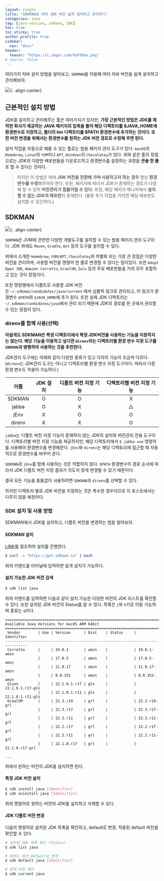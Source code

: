 ```yaml
---
layout: single
title: "SDKMAN로 여러 JDK 버전 쉽게 설치하고 관리하기"
categories: java
tag: [java-version, sdkman, JDK]
toc: true
toc_sticky: true
author_profile: true
sidebar:
  nav: "docs"
header:
  teaser: "https://i.imgur.com/haFdb4s.png"
# search: false
---
```


여러가지 자바 설치 방법을 알아보고, `SDKMAN`을 이용해 여러 자바 버전을 쉽게 설치하고 관리해보자.


![](https://i.imgur.com/haFdb4s.png){: .align-center}

## 근본적인 설치 방법

JDK를 설치하고 관리해주는 툴은 여러가지가 있지만, **가장 근본적인 방법은 JDK를 제작한 회사가 제공하는 JAVA 패키지의 압축을 풀어 해당 디렉토리를 $JAVA_HOME에 환경변수로 지정하고, 폴더의 bin 디렉토리를 $PATH 환경변수에 추가하는 것이다. 또한 버전 변경을 위해서는 환경변수를 원하는 JDK 버전 경로로 수정해 주면 된다.**

설치 작업을 자동으로 해줄 수 있는 툴로는 범용 패키지 관리 도구가 있다. `macOS`의 `Homebrew`, `Linux`의 `YUM`이나 `APT`, `Windows`의 `Chocolatey`가 있다. 위와 같은 툴의 장점으로는 JDK의 다양한 배포판들을 다운로드하고 환경변수를 설정하는 과정을 **콘솔 한 줄**로 할 수 있다는 것이다.

> 하지만 이 방법은 여러 **JDK 버전을 전환해 가며 사용하고자 하는 경우** 항상 **환경변수를 수정**해주어야 한다. 또한, 패키지에 따라서 JDK가 존재하는 경로가 다양해 질 수 있어 **버전관리가 힘들어질 수 있다.** 또한, 해당 패키지 매니저에서 **설치할 수 없는 JDK의 배포판**이 존재한다. (물론 추가 작업을 거치면 해당 배포판도 설치할 수 있긴하다.)

## SDKMAN

![](https://i.imgur.com/pU1QRQv.png){: .align-center}

`SDKMAN`은 JVM에 관련한 다양한 개발도구를 설치할 수 있는 범용 패키지 관리 도구이다. JDK 외에도 `Maven`, `Gradle`, `Ant` 등의 도구를 설치할 수 있다.

위에서 소개한 `Homebrew`, `YUM/APT`, `Chocolatey`와 차별화 되는 가장 큰 장점은 다양한 버전을 관리하며, 사용할 버전을 명령어 한 줄로 변경할 수 있다는 점이있다. 또한 `Adopt Open JDK`, `Amazon Corretto`, `GraalVM`, `Zulu` 등의 주요 배포판들을 거의 모두 포함하고 있는 것이 장점이다.

또한 명령행에서 디폴트로 사용할 JDK 버전은 `~/.sdkman/candidates/java/current` 에서 심볼릭 링크로 관리되고, 이 링크가 환경변수 `$PATH`와 `$JAVA_HOME`에 추가 된다. 또한 실제 JDK 디렉토리는 `~/.sdkman/candidates/java`에서 관리 되기 때문에 JDK의 경로를 한 곳에서 관리할 수 있는 장점이 있다.

### direnv를 함께 사용(선택)

**아쉽게도 SDKMAN은 특정 디렉토리에서 특정 JDK버전을 사용하는 기능을 지원하지는 않는다. 해당 기능을 이용하고 싶다면 `direnv`라는 디렉토리별 환경 변수 지정 도구를 `SDKMAN`과 병행하여 사용하는 것을 추천한다.**

JDK관리 도구에는 아래와 같이 다양한 종류가 있고 각자의 기능이 조금씩 다르다. (`direnv`는 JDK관리 도구는 아니고 디렉토리별 환경 변수 지정 도구이다. 따라서 다른 환경 변수도 적용이 가능하다.)

|  이름  | JDK 설치 | 디폴트 버전 지정 기능 | 디렉토리별 버전 지정 기능 |
|:------:|:--------:|:---------------------:|:-------------------------:|
| SDKMAN |    O     |           O           |             X             |
| jabba  |    O     |           X           |             △             |
|  jEnv  |    X     |           O           |             O             |
| direnv |    X     |           X           |             O             |

`jabba`는 디폴트 버전 지정 기능이 존재하지 않는 JDK의 설치와 버전관리 전용 도구이다. 디렉토리별 버전 지정 기능을 제공하지만, 해당 디렉토리에서 `$ jabba use` 명령어를 사용해야 환경변수를 변경해준다. `jEnv`와 `direnv`는 해당 디렉토리에 접근할 때 자동적으로 환경변수를 바꾸어 준다.

`SDKMAN`과 `jEnv`를 함께 사용하는 것은 적합하지 않다. `$PATH` 환경변수의 경로 순서에 따라서 JDK 디폴트 버전 지정 결과가 의도치 않게 변경될 수 있기 때문이다.

결국 모든 기능을 충돌없이 사용하려면 `SDKMAN`과 `direnv`를 선택할 수 있다.

하지만 디렉토리 별로 JDK 버전을 지정하는 것은 특수한 경우이므로 이 포스트에서는 다루지 않을 예정이다.

### SDK 설치 및 사용 방법

SDKMAN에서 JDK를 설치하고, 디폴트 버전을 변경하는 법을 알아보자.

#### SDKMAN 설치

[LINK](https://sdkman.io/install)를 참조하여 설치를 진행한다.

```sh
$ curl -s "https://get.sdkman.io" | bash
```

위의 커맨드를 터미널에 입력하면 쉽게 설치가 가능하다.

#### 설치 가능한 JDK 버전 검색

```sh
$ sdk list java
```

위의 커맨드를 입력하면 다음과 같이 설치 가능한 다양한 버전의 JDK 리스트를 확인할 수 있다. 또한 설치된 JDK 버전의 Status를 알 수 있다. 목록은 `j`와 `k`키로 이동 가능하며 종료는 `q`이다.

```
================================================================================
Available Java Versions for macOS ARM 64bit
================================================================================
 Vendor        | Use | Version      | Dist    | Status     | Identifier
--------------------------------------------------------------------------------
 Corretto      |     | 19.0.1       | amzn    |            | 19.0.1-amzn
               |     | 17.0.5       | amzn    |            | 17.0.5-amzn
               |     | 11.0.17      | amzn    |            | 11.0.17-amzn
               |     | 8.0.352      | amzn    |            | 8.0.352-amzn
 Gluon         |     | 22.1.0.1.r17 | gln     |            | 22.1.0.1.r17-gln
               |     | 22.1.0.1.r11 | gln     |            | 22.1.0.1.r11-gln
 GraalVM       |     | 22.3.r19     | grl     |            | 22.3.r19-grl
               |     | 22.3.r17     | grl     |            | 22.3.r17-grl
               |     | 22.3.r11     | grl     |            | 22.3.r11-grl
               |     | 22.2.r17     | grl     |            | 22.2.r17-grl
               |     | 22.2.r11     | grl     |            | 22.2.r11-grl
               |     | 22.1.0.r17   | grl     |            | 22.1.0.r17-grl

...

```

위에서 원하는 버전의 JDK를 설치하면 된다.

#### 특정 JDK 버전 설치

```sh
$ sdk install java [Identifier]
$ sdk uninstall java [Identifier]
```

위의 명령어로 원하는 버전의 JDK를 설치하고 삭제할 수 있다.

#### JDK 디폴트 버전 변경

다음의 명령어로 설치된 JDK 목록을 확인하고, default로 변경, 적용된 default 버전을 확인할 수 있다.

```sh
# 설치된 JDK 목록 확인 (Status)
$ sdk list java

# 원하는 버전 default로 변경
$ sdk default java [Identifier]

# 현재 버전 확인
$ sdk current java
```